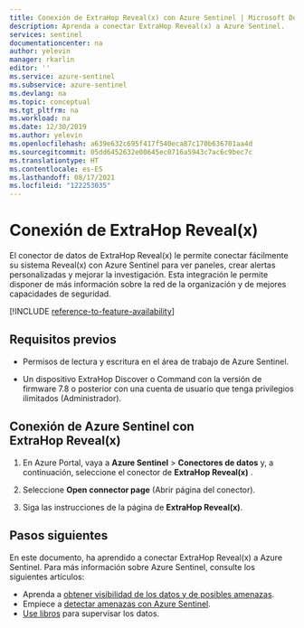 ```yaml
---
title: Conexión de ExtraHop Reveal(x) con Azure Sentinel | Microsoft Docs
description: Aprenda a conectar ExtraHop Reveal(x) a Azure Sentinel.
services: sentinel
documentationcenter: na
author: yelevin
manager: rkarlin
editor: ''
ms.service: azure-sentinel
ms.subservice: azure-sentinel
ms.devlang: na
ms.topic: conceptual
ms.tgt_pltfrm: na
ms.workload: na
ms.date: 12/30/2019
ms.author: yelevin
ms.openlocfilehash: a639e632c695f417f540eca87c170b636701aa4d
ms.sourcegitcommit: 05dd6452632e00645ec0716a5943c7ac6c9bec7c
ms.translationtype: HT
ms.contentlocale: es-ES
ms.lasthandoff: 08/17/2021
ms.locfileid: "122253035"
---
```

# <a name="connect-extrahop-revealx"></a>Conexión de ExtraHop Reveal(x)

El conector de datos de ExtraHop Reveal(x) le permite conectar fácilmente su sistema Reveal(x) con Azure Sentinel para ver paneles, crear alertas personalizadas y mejorar la investigación. Esta integración le permite disponer de más información sobre la red de la organización y de mejores capacidades de seguridad.

[!INCLUDE [reference-to-feature-availability](includes/reference-to-feature-availability.md)]

## <a name="prerequisites"></a>Requisitos previos

- Permisos de lectura y escritura en el área de trabajo de Azure Sentinel.

- Un dispositivo ExtraHop Discover o Command con la versión de firmware 7.8 o posterior con una cuenta de usuario que tenga privilegios ilimitados (Administrador).

## <a name="connect-azure-sentinel-to-extrahop-revealx"></a>Conexión de Azure Sentinel con ExtraHop Reveal(x)

1. En Azure Portal, vaya a **Azure Sentinel** > **Conectores de datos** y, a continuación, seleccione el conector de **ExtraHop Reveal(x)** .

2. Seleccione **Open connector page** (Abrir página del conector).

3. Siga las instrucciones de la página de **ExtraHop Reveal(x)**.

## <a name="next-steps"></a>Pasos siguientes
En este documento, ha aprendido a conectar ExtraHop Reveal(x) a Azure Sentinel. Para más información sobre Azure Sentinel, consulte los siguientes artículos:
- Aprenda a [obtener visibilidad de los datos y de posibles amenazas](get-visibility.md).
- Empiece a [detectar amenazas con Azure Sentinel](detect-threats-built-in.md).
- [Use libros](monitor-your-data.md) para supervisar los datos.